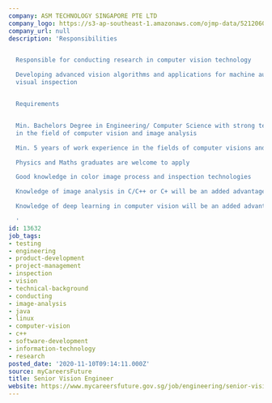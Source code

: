 ```yaml
---
company: ASM TECHNOLOGY SINGAPORE PTE LTD
company_logo: https://s3-ap-southeast-1.amazonaws.com/ojmp-data/5212060b745f11715cfd8a9c84e22b4b/asm-technology-singapore.png
company_url: null
description: 'Responsibilities


  Responsible for conducting research in computer vision technology

  Developing advanced vision algorithms and applications for machine automation and
  visual inspection


  Requirements


  Min. Bachelors Degree in Engineering/ Computer Science with strong technical background
  in the field of computer vision and image analysis

  Min. 5 years of work experience in the fields of computer visions and/or image analysis

  Physics and Maths graduates are welcome to apply

  Good knowledge in color image process and inspection technologies

  Knowledge of image analysis in C/C++ or C+ will be an added advantage

  Knowledge of deep learning in computer vision will be an added advantage

  '
id: 13632
job_tags:
- testing
- engineering
- product-development
- project-management
- inspection
- vision
- technical-background
- conducting
- image-analysis
- java
- linux
- computer-vision
- c++
- software-development
- information-technology
- research
posted_date: '2020-11-10T09:14:11.000Z'
source: myCareersFuture
title: Senior Vision Engineer
website: https://www.mycareersfuture.gov.sg/job/engineering/senior-vision-engineer-asm-technology-singapore-272b82f233524e9ab46e19fde550c1f8
---
```

